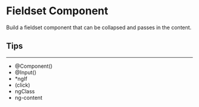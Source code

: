 # Fieldset Component

Build a fieldset component that can be collapsed and passes in the content.

## Tips
---
- @Component()
- @Input()
- *ngIf
- (click)
- ngClass
- ng-content
